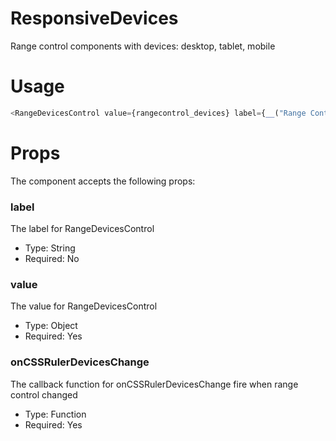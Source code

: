 # ResponsiveDevices
Range control components with devices: desktop, tablet, mobile

# Usage
```js
<RangeDevicesControl value={rangecontrol_devices} label={__("Range Control Devices")} onCSSRulerDevicesChange={(new_value) => { setAttributes({rangecontrol_devices: new_value}); console.log('onCSSRulerDevicesChange new value: ', new_value)}}/>
```

# Props
The component accepts the following props:

### label
The label for RangeDevicesControl
* Type: String
* Required: No

### value
The value for RangeDevicesControl
* Type: Object
* Required: Yes

### onCSSRulerDevicesChange
The callback function for onCSSRulerDevicesChange fire when range control changed
* Type: Function
* Required: Yes